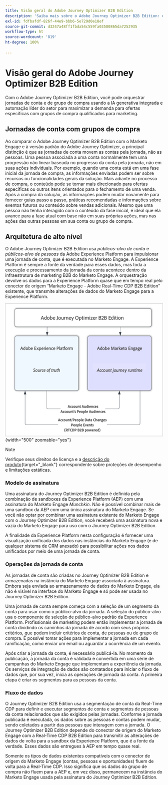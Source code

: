 ```yaml
---
title: Visão geral do Adobe Journey Optimizer B2B Edition
description: 'Saiba mais sobre o Adobe Journey Optimizer B2B Edition: orquestre jornadas de conta com grupos de compra, insights de IA e a integração da Experience Platform para marketing B2B.'
exl-id: fdfbafdf-826f-44e9-bbb6-5e729d0e18ef
source-git-commit: d3247a48ff1fbda54c559fa03580865da7252935
workflow-type: ht
source-wordcount: '819'
ht-degree: 100%

---
```


# Visão geral do Adobe Journey Optimizer B2B Edition

Com o Adobe Journey Optimizer B2B Edition, você pode orquestrar jornadas de conta e de grupo de compra usando a IA generativa integrada e automação líder do setor para maximizar a demanda para ofertas específicas com grupos de compra qualificados para marketing.

## Jornadas de conta com grupos de compra

Ao comparar o Adobe Journey Optimizer B2B Edition com o Marketo Engage e à versão padrão do Adobe Journey Optimizer, a principal distinção é que as jornadas de conta movem as contas pela jornada, não as pessoas. Uma pessoa associada a uma conta normalmente tem uma progressão não linear baseada no progresso da conta pela jornada, não em suas ações individuais. Por exemplo, quando uma conta está em uma fase inicial da jornada de compra, as informações enviadas podem ser sobre recursos ou funcionalidades gerais da solução. Mais adiante no processo de compra, o conteúdo pode se tornar mais direcionado para ofertas específicas ou outros itens orientados para o fechamento de uma venda. Após a compra da solução, as informações podem mudar novamente para fornecer guias passo a passo, práticas recomendadas e informações sobre eventos futuros ou conteúdo sobre vendas adicionais. Mesmo que uma pessoa não tenha interagido com o conteúdo da fase inicial, é ideal que ela avance para a fase atual com base não em suas próprias ações, mas nas ações das outras pessoas em sua conta ou grupo de compra.

## Arquitetura de alto nível

O Adobe Journey Optimizer B2B Edition usa _públicos-alvo de conta_ e _públicos-alvo de pessoas_ da Adobe Experience Platform para impulsionar uma jornada de conta, que é executada no Marketo Engage. A Experience Platform é sempre a fonte da verdade para esses dados, mas toda a execução e processamento da jornada da conta acontece dentro da infraestrutura de marketing B2B do Marketo Engage. A orquestração devolve os dados para a Experience Platform quase que em tempo real pelo conector de origem “Marketo Engage - Adobe Real-Time CDP B2B Edition” existente, que transmite alterações de dados do Marketo Engage para a Experience Platform.

![Arquitetura de dados de alto nível](./assets/high-level-data-architecture.png){width="500" zoomable="yes"}

>[!NOTE]
>
>Verifique seus direitos de licença e a [descrição do produto](https://helpx.adobe.com/br/legal/product-descriptions/adobe-journey-optimizer-b2b.html){target="_blank"} correspondente sobre proteções de desempenho e limitações estáticas.

### Modelo de assinatura

Uma assinatura do Journey Optimizer B2B Edition é definida pela combinação de sandboxes da Experience Platform (AEP) com uma assinatura do Marketo Engage _Munchkin_. Não é possível combinar mais de uma sandbox da AEP com uma única assinatura do Marketo Engage. Se você não optar por combinar uma assinatura existente do Marketo Engage com o Journey Optimizer B2B Edition, você receberá uma assinatura nova e vazia do Marketo Engage para uso com o Journey Optimizer B2B Edition.

A finalidade da Experience Platform nesta configuração é fornecer uma visualização unificada dos dados nas instâncias do Marketo Engage (e de qualquer sistema de CRM anexado) para possibilitar ações nos dados unificados por meio de uma jornada de conta.

### Operações da jornada de conta

As jornadas de conta são criadas no Journey Optimizer B2B Edition e armazenadas na instância do Marketo Engage associada à assinatura. Embora seja enviada ao armazenamento de dados do Marketo Engage, ela não é visível na interface do Marketo Engage e só pode ser usada no Journey Optimizer B2B Edition.

Uma jornada de conta sempre começa com a seleção de um segmento da conta para usar como o público-alvo da jornada. A seleção do público-alvo usa o componente de seleção de público-alvo padrão da Experience Platform. Profissionais de marketing podem então implementar a jornada de conta dividindo os caminhos da jornada de acordo com seus próprios critérios, que podem incluir critérios de conta, de pessoas ou de grupo de compra. É possível tomar ações para implementar a jornada em cada ramificação, como enviar um email ou aguardar a ocorrência de um evento.

Após criar a jornada da conta, é necessário publicá-la. No momento da publicação, a jornada da conta é validada e convertida em uma série de campanhas do Marketo Engage que implementam a experiência da jornada. Os serviços de integração de dados são contatados para iniciar o fluxo de dados que, por sua vez, inicia as operações de jornada da conta. A primeira etapa é criar os segmentos para as pessoas da conta.

### Fluxo de dados

O Journey Optimizer B2B Edition usa a segmentação de conta da Real-Time CDP para definir e executar segmentos de conta e segmentos de pessoas da conta relacionados que são exigidos pelas jornadas. Conforme a jornada publicada é executada, os dados sobre as pessoas e contas podem mudar, sendo coletados a partir das pessoas que interagem com a jornada. O Journey Optimizer B2B Edition depende do conector de origem do Marketo Engage com a Real-Time CDP B2B Edition para transmitir as alterações de dados de volta para a sandbox da Experience Platform, que é a fonte da verdade.  Esses dados são entregues à AEP em tempo quase real.

Somente os tipos de dados existentes compatíveis com o conector de origem do Marketo Engage (contas, pessoas e oportunidades) fluem de volta para a Real-Time CDP. Isso significa que os dados do grupo de compra não fluem para a AEP e, em vez disso, permanecem na instância do Marketo Engage usada pela assinatura do Journey Optimizer B2B Edition.
